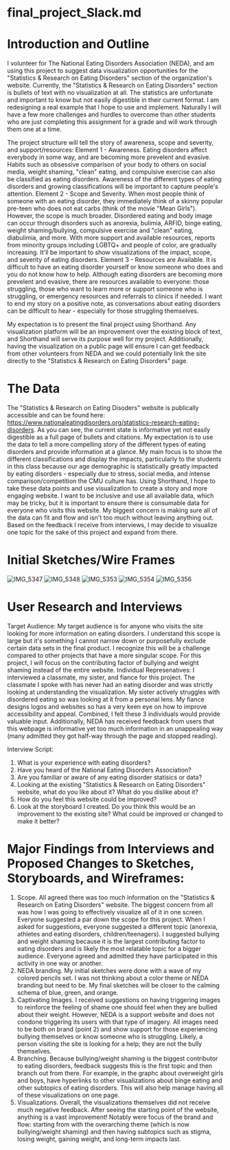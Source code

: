 # final_project_Slack.md

# Introduction and Outline

I volunteer for The National Eating Disorders Association (NEDA), and am using this project to suggest data visualization opportunities for the "Statistics & Research on Eating Disorders" section of the organization's website. Currently, the "Statistics & Research on Eating Disorders" section is bullets of text with no visualization at all. The statistics are unfortunate and important to know but not easily digestible in their current format. I am redesigning a real example that I hope to use and implement. Naturally I will have a few more challenges and hurdles to overcome than other students who are just completing this assignment for a grade and will work through them one at a time. 

The project structure will tell the story of awareness, scope and severity, and support/resources: 
Element 1 - Awareness. Eating disorders affect everybody in some way, and are becoming more prevelent and evasive. Habits such as obsessive comparison of your body to others on social media, weight shaming, "clean" eating, and compulsive exercise can also be classified as eating disorders. Awareness of the different types of eating disorders and growing classifications will be important to capture people's attention.
Element 2 - Scope and Severity. When most people think of someone with an eating disorder, they immediately think of a skinny popular pre-teen who does not eat carbs (think of the movie "Mean Girls"). However, the scope is much broader. Disordered eating and body image can occur through disorders such as anorexia, bulimia, ARFID, binge eating, weight shaming/bullying, compulsive exercise and "clean" eating, diabulimia, and more. With more support and available resources, reports from minority groups including LGBTQ+ and people of color, are gradually increasing. It'll be important to show visualizations of the impact, scope, and severity of eating disorders. 
Element 3 - Resources are Available. It is difficult to have an eating disorder yourself or know someone who does and you do not know how to help. Although eating disorders are becoming more prevelent and evasive, there are resources available to everyone: those struggling, those who want to learn more or support someone who is struggling, or emergency resources and referrals to clinics if needed. I want to end my story on a positive note, as conversations about eating disorders can be difficult to hear - especially for those struggling themselves. 

My expectation is to present the final project using Shorthand. Any visualization platform will be an improvement over the existing block of text, and Shorthand will serve its purpose well for my project. Additionally, having the visualization on a public page will ensure I can get feedback from other volunteers from NEDA and we could potentially link the site directly to the "Statistics & Research on Eating Disorders" page. 

# The Data

The "Statistics & Research on Eating Disoders" website is publically accessible and can be found here: https://www.nationaleatingdisorders.org/statistics-research-eating-disorders. As you can see, the current state is informative yet not easily digestible as a full page of bullets and citations. My expectation is to use the data to tell a more compelling story of the different types of eating disorders and provide information at a glance. My main focus is to show the different classifications and display the impacts, particularly to the students in this class because our age demographic is statistically greatly impacted by eating disorders - especially due to stress, social media, and intense comparison/competition the CMU culture has. 
Using Shorthand, I hope to take these data points and use visualization to create a story and more engaging website. I want to be inclusive and use all available data, which may be tricky, but it is important to ensure there is consumable data for everyone who visits this website. My biggest concern is making sure all of the data can fit and flow and isn't too much without leaving anything out. Based on the feedback I receive from interviews, I may decide to visualize one topic for the sake of this project and expand from there. 

# Initial Sketches/Wire Frames
![IMG_5347](https://user-images.githubusercontent.com/67712999/88829047-170b3280-d19a-11ea-9d8f-01ac7dccb023.jpg)
![IMG_5348](https://user-images.githubusercontent.com/67712999/88829049-170b3280-d19a-11ea-9ecd-0f37d23620c8.jpg)
![IMG_5353](https://user-images.githubusercontent.com/67712999/88829055-17a3c900-d19a-11ea-8b55-47e3a515ac11.jpg)
![IMG_5354](https://user-images.githubusercontent.com/67712999/88829061-183c5f80-d19a-11ea-8d3e-c828eb55eac3.jpg)
![IMG_5356](https://user-images.githubusercontent.com/67712999/88829062-18d4f600-d19a-11ea-8d4e-15d62739c32c.jpg)

# User Research and Interviews

Target Audience: My target audience is for anyone who visits the site looking for more information on eating disorders. I understand this scope is large but it's something I cannot narrow down or purposefully exclude certain data sets in the final product. I recognize this will be a challenge compared to other projects that have a more singular scope. For this project, I will focus on the contributing factor of bullying and weight shaming instead of the entire website. 
Individual Represenatives: I interviewed a classmate, my sister, and fiance for this project. The classmate I spoke with has never had an eating disorder and was strictly looking at understanding the visualization. My sister actively struggles with disordered eating so was looking at it from a personal lens. My fiance designs logos and websites so has a very keen eye on how to improve accessibility and appeal. Combined, I felt these 3 individuals would provide valuable input. Additionally, NEDA has received feedback from users that this webpage is informative yet too much information in an unappealing way (many admitted they got half-way through the page and stopped reading). 

Interview Script: 
1) What is your experience with eating disorders?
2) Have you heard of the National Eating Disorders Association?
3) Are you familiar or aware of any eating disorder statisics or data?
4) Looking at the existing "Statistics & Research on Eating Disorders" website, what do you like about it? What do you dislike about it?
5) How do you feel this website could be improved?
6) Look at the storyboard I created. Do you think this would be an improvement to the existing site? What could be improved or changed to make it better? 

# Major Findings from Interviews and Proposed Changes to Sketches, Storyboards, and Wireframes: 
1) Scope. All agreed there was too much information on the "Statistics & Research on Eating Disorders" website. The biggest concern from all was how I was going to effectively visualize all of it in one screen. Everyone suggested a par down the scope for this project. When I asked for suggestions, everyone suggested a different topic (anorexia, athletes and eating disorders, children/teenagers). I suggested bullying and weight shaming because it is the largest contributing factor to eating disorders and is likely the most relatable topic for a bigger audience. Everyone agreed and admitted they have participated in this activity in one way or another.
2) NEDA branding. My initial sketches were done with a wave of my colored pencils set. I was not thinking about a color theme or NEDA branding but need to be. My final sketches will be closer to the calming schema of blue, green, and orange. 
3) Captivating Images. I received suggestions on having triggering images to reinforce the feeling of shame one should feel when they are bullied about their weight. However, NEDA is a support website and does not condone triggering its users with that type of imagery. All images need to be both on brand (point 2) and show support for those experiencing bullying themselves or know someone who is struggling. Likely, a person visiting the site is looking for a help; they are not the bully themselves. 
4) Branching. Because bullying/weight shaming is the biggest contributor to eating disorders, feedback suggests this is the first topic and then branch out from there. For example, in the graphc about overweight girls and boys, have hyperlinks to other visualizations about binge eating and other subtopics of eating disorders. This will also help manage having all of these visualizations on one page. 
5) Visualizations. Overall, the visualizations themselves did not receive much negative feedback. After seeing the starting point of the website, anything is a vast improvement! Notably were focus of the brand and flow: starting from with the overarching theme (which is now bullying/weight shaming) and then having subtopics such as stigma, losing weight, gaining weight, and long-term impacts last. 
